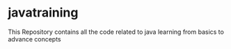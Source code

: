 # javatraining
This Repository contains all the code related to java learning from basics to advance concepts
